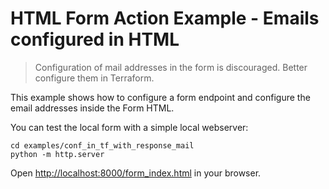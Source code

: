 # HTML Form Action Example - Emails configured in HTML

> Configuration of mail addresses in the form is discouraged. Better configure
> them in Terraform.

This example shows how to configure a form endpoint and configure the email
addresses inside the Form HTML.

You can test the local form with a simple local webserver:

```
cd examples/conf_in_tf_with_response_mail
python -m http.server
```

Open [http://localhost:8000/form_index.html](http://localhost:8000/form_index.html) in your browser.



